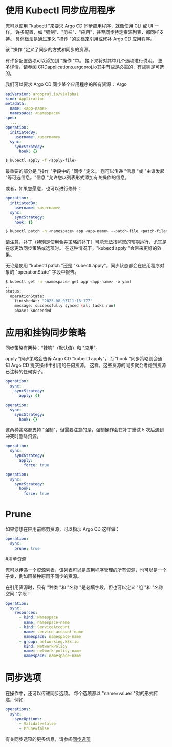 <!-- TRANSLATED by md-translate -->
<!-- TRANSLATED by md-translate -->

# 使用 Kubectl 同步应用程序

您可以使用 "kubectl "来要求 Argo CD 同步应用程序，就像使用 CLI 或 UI 一样。 许多配置，如 "强制"、"剪枝"、"应用"，甚至同步特定资源列表，都同样支持。 具体做法是通过定义 "操作 "的文档来引用或修补 Argo CD 应用程序。

该 "操作 "定义了同步的方式和同步的资源。

有许多配置选项可以添加到 "操作 "中。 接下来将对其中几个选项进行说明。 更多详情，请参阅 CRD[applications.argoproj.io](https://github.com/argoproj/argo-cd/blob/master/manifests/crds/application-crd.yaml)其中有些是必需的，有些则是可选的。

我们可以要求 Argo CD 同步某个应用程序的所有资源： Argo

```yaml
apiVersion: argoproj.io/v1alpha1
kind: Application
metadata:
  name: <app-name>
  namespace: <namespace>
spec:
  ...
operation:
  initiatedBy:
    username: <username>
  sync:
    syncStrategy:
      hook: {}
```

```bash
$ kubectl apply -f <apply-file>
```

最重要的部分是 "操作 "字段中的 "同步 "定义。 您可以传递 "信息 "或 "由谁发起 "等可选信息。"信息 "允许您以列表形式添加有关操作的信息。

或者，如果您愿意，也可以进行修补：

```yaml
operation:
  initiatedBy:
    username: <username>
  sync:
    syncStrategy:
    hook: {}
```

```bash
$ kubectl patch -n <namespace> app <app-name> --patch-file <patch-file> --type merge
```

请注意，补丁（特别是使用合并策略的补丁）可能无法按照您的预期运行，尤其是在您更改同步策略或选项时。 在这种情况下，"kubectl apply "会带来更好的效果。

无论是使用 "kubectl patch "还是 "kubectl apply"，同步状态都会在应用程序对象的 "operationState" 字段中报告。

```bash
$ kubectl get -n <namespace> get app <app-name> -o yaml
...
status:
  operationState:
    finishedAt: "2023-08-03T11:16:17Z"
    message: successfully synced (all tasks run)
    phase: Succeeded
```

# 应用和挂钩同步策略

同步策略有两种："挂钩"（默认值）和 "应用"。

apply "同步策略会告诉 Argo CD "kubectl apply"，而 "hook "同步策略则会通知 Argo CD 提交操作中引用的任何资源。 这样，这些资源的同步就会考虑到资源已注释的任何钩子。

```yaml
operation:
  sync:
    syncStrategy:
      apply: {}
```

```yaml
operation:
  sync:
    syncStrategy:
      hook: {}
```

这两种策略都支持 "强制"，但需要注意的是，强制操作会在补丁重试 5 次后遇到冲突时删除资源。

```yaml
operation:
  sync:
    syncStrategy:
      apply:
        force: true
```

```yaml
operation:
  sync:
    syncStrategy:
      hook:
        force: true
```

# Prune

如果您想在应用前修剪资源，可以指示 Argo CD 这样做：

```yaml
operation:
  sync:
    prune: true
```

#清单资源

您可以传递一个资源列表，该列表可以是应用程序管理的所有资源，也可以是一个子集，例如因某种原因不同步的资源。

在引用资源时，只有 "种类 "和 "名称 "是必填字段，但也可以定义 "组 "和 "名称空间 "字段：

```yaml
operation:
  sync:
    resources:
      - kind: Namespace
        name: namespace-name
      - kind: ServiceAccount
        name: service-account-name
        namespace: namespace-name
      - group: networking.k8s.io
        kind: NetworkPolicy
        name: network-policy-name
        namespace: namespace-name
```

# 同步选项

在操作中，还可以传递同步选项。 每个选项都以 "name=values "对的形式传递，例如

```yaml
operations:
  sync:
    syncOptions:
      - Validate=false
      - Prune=false
```

有关同步选项的更多信息，请参阅[同步选项](https://argo-cd.readthedocs.io/en/stable/user-guide/sync-options/)